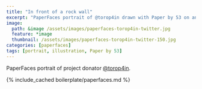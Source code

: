 ```yaml
---
title: "In front of a rock wall"
excerpt: "PaperFaces portrait of @torop4in drawn with Paper by 53 on an iPad."
image: 
  path: &image /assets/images/paperfaces-torop4in-twitter.jpg 
  feature: *image
  thumbnail: /assets/images/paperfaces-torop4in-twitter-150.jpg
categories: [paperfaces]
tags: [portrait, illustration, Paper by 53]
---
```


PaperFaces portrait of project donator [@torop4in](https://twitter.com/torop4in).

{% include_cached boilerplate/paperfaces.md %}
